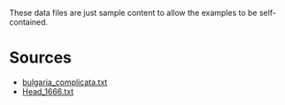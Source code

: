 These data files are just sample content to allow the examples to be self-contained.

# Sources
* [bulgaria_complicata.txt](https://www.balcanicaucaso.org/aree/Bulgaria/Elezioni-in-Bulgaria-per-Borisov-una-vittoria-complicata-232015)
* [Head_1666.txt](https://quod.lib.umich.edu/e/eebo/A43147.0001.001)